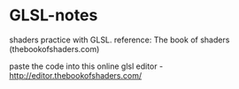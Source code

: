 # GLSL-notes
shaders practice with GLSL. reference: The book of shaders (thebookofshaders.com)

paste the code into this online glsl editor - http://editor.thebookofshaders.com/
